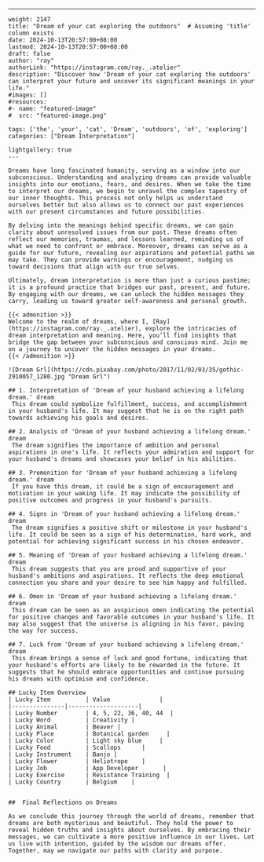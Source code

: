 ---
    weight: 2147
    title: "Dream of your cat exploring the outdoors"  # Assuming 'title' column exists
    date: 2024-10-13T20:57:00+08:00
    lastmod: 2024-10-13T20:57:00+08:00
    draft: false
    author: "ray"
    authorLink: "https://instagram.com/ray._.atelier"
    description: "Discover how 'Dream of your cat exploring the outdoors' can interpret your future and uncover its significant meanings in your life."
    #images: []
    #resources:
    #- name: "featured-image"
    #  src: "featured-image.png"
    
    tags: ['the', 'your', 'cat', 'Dream', 'outdoors', 'of', 'exploring']
    categories: ["Dream Interpretation"]
    
    lightgallery: true
    ---
    
    Dreams have long fascinated humanity, serving as a window into our subconscious. Understanding and analyzing dreams can provide valuable insights into our emotions, fears, and desires. When we take the time to interpret our dreams, we begin to unravel the complex tapestry of our inner thoughts. This process not only helps us understand ourselves better but also allows us to connect our past experiences with our present circumstances and future possibilities.
    
    By delving into the meanings behind specific dreams, we can gain clarity about unresolved issues from our past. These dreams often reflect our memories, traumas, and lessons learned, reminding us of what we need to confront or embrace. Moreover, dreams can serve as a guide for our future, revealing our aspirations and potential paths we may take. They can provide warnings or encouragement, nudging us toward decisions that align with our true selves.
    
    Ultimately, dream interpretation is more than just a curious pastime; it is a profound practice that bridges our past, present, and future. By engaging with our dreams, we can unlock the hidden messages they carry, leading us toward greater self-awareness and personal growth.
    
    {{< admonition >}}
    Welcome to the realm of dreams, where I, [Ray](https://instagram.com/ray._.atelier), explore the intricacies of dream interpretation and meaning. Here, you’ll find insights that bridge the gap between your subconscious and conscious mind. Join me on a journey to uncover the hidden messages in your dreams.
    {{< /admonition >}}
    
    ![Dream Grl](https://cdn.pixabay.com/photo/2017/11/02/03/35/gothic-2910057_1280.jpg "Dream Grl")
    
    ## 1. Interpretation of 'Dream of your husband achieving a lifelong dream.' dream
     This dream could symbolize fulfillment, success, and accomplishment in your husband's life. It may suggest that he is on the right path towards achieving his goals and desires.
    
    ## 2. Analysis of 'Dream of your husband achieving a lifelong dream.' dream
     The dream signifies the importance of ambition and personal aspirations in one's life. It reflects your admiration and support for your husband's dreams and showcases your belief in his abilities.
    
    ## 3. Premonition for 'Dream of your husband achieving a lifelong dream.' dream
     If you have this dream, it could be a sign of encouragement and motivation in your waking life. It may indicate the possibility of positive outcomes and progress in your husband's pursuits.
    
    ## 4. Signs in 'Dream of your husband achieving a lifelong dream.' dream
     The dream signifies a positive shift or milestone in your husband's life. It could be seen as a sign of his determination, hard work, and potential for achieving significant success in his chosen endeavor.
    
    ## 5. Meaning of 'Dream of your husband achieving a lifelong dream.' dream
     This dream suggests that you are proud and supportive of your husband's ambitions and aspirations. It reflects the deep emotional connection you share and your desire to see him happy and fulfilled.
    
    ## 6. Omen in 'Dream of your husband achieving a lifelong dream.' dream
     This dream can be seen as an auspicious omen indicating the potential for positive changes and favorable outcomes in your husband's life. It may also suggest that the universe is aligning in his favor, paving the way for success.
    
    ## 7. Luck from 'Dream of your husband achieving a lifelong dream.' dream
     This dream brings a sense of luck and good fortune, indicating that your husband's efforts are likely to be rewarded in the future. It suggests that he should embrace opportunities and continue pursuing his dreams with optimism and confidence.
    
    ## Lucky Item Overview
    | Lucky Item          | Value              |
    |---------------|--------------------|
    | Lucky Number        | 4, 5, 22, 36, 40, 44  |
    | Lucky Word          | Creativity |
    | Lucky Animal        | Beaver |
    | Lucky Place         | Botanical garden     |
    | Lucky Color         | Light sky blue     |
    | Lucky Food          | Scallops      |
    | Lucky Instrument    | Banjo |
    | Lucky Flower        | Heliotrope    |
    | Lucky Job           | App Developer       |
    | Lucky Exercise      | Resistance Training  |
    | Lucky Country       | Belgium    |
    
    
    ##  Final Reflections on Dreams
    
    As we conclude this journey through the world of dreams, remember that dreams are both mysterious and beautiful. They hold the power to reveal hidden truths and insights about ourselves. By embracing their messages, we can cultivate a more positive influence in our lives. Let us live with intention, guided by the wisdom our dreams offer. Together, may we navigate our paths with clarity and purpose.
    